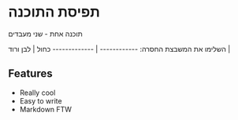# תפיסת התוכנה
תוכנה אחת - שני מעבדים


השלימו את המשבצת החסרה:
------------ | -------------
כחול | לבן
ורוד |  



## Features
* Really cool
* Easy to write
* Markdown FTW